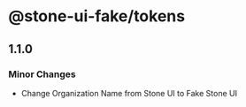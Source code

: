 # @stone-ui-fake/tokens

## 1.1.0

### Minor Changes

- Change Organization Name from Stone UI to Fake Stone UI
